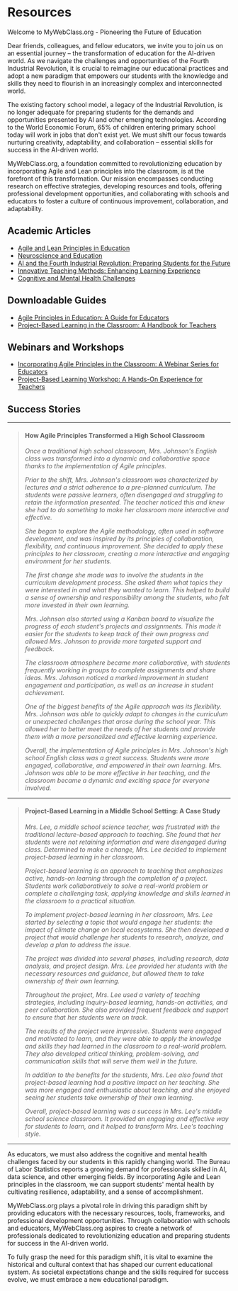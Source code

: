 # Resources

Welcome to MyWebClass.org - Pioneering the Future of Education

Dear friends, colleagues, and fellow educators, we invite you to join us on an essential journey – the transformation of education for the AI-driven world. As we navigate the challenges and opportunities of the Fourth Industrial Revolution, it is crucial to reimagine our educational practices and adopt a new paradigm that empowers our students with the knowledge and skills they need to flourish in an increasingly complex and interconnected world.

The existing factory school model, a legacy of the Industrial Revolution, is no longer adequate for preparing students for the demands and opportunities presented by AI and other emerging technologies. According to the World Economic Forum, 65% of children entering primary school today will work in jobs that don't exist yet. We must shift our focus towards nurturing creativity, adaptability, and collaboration – essential skills for success in the AI-driven world.

MyWebClass.org, a foundation committed to revolutionizing education by incorporating Agile and Lean principles into the classroom, is at the forefront of this transformation. Our mission encompasses conducting research on effective strategies, developing resources and tools, offering professional development opportunities, and collaborating with schools and educators to foster a culture of continuous improvement, collaboration, and adaptability.

## Academic Articles

- [Agile and Lean Principles in Education](../project-2-team-sar/resources/article1) 
- [Neuroscience and Education](../project-2-team-sar/resources/article2)
- [AI and the Fourth Industrial Revolution: Preparing Students for the Future](../project-2-team-sar/resources/article3)
- [Innovative Teaching Methods: Enhancing Learning Experience](../project-2-team-sar/resources/article4)
- [Cognitive and Mental Health Challenges](../project-2-team-sar/resources/article5)

## Downloadable Guides

- [Agile Principles in Education: A Guide for Educators](https://www.scrumalliance.org/ScrumRedesignDEVSite/media/ScrumAllianceMedia/Certification/Guide_to_Agile_K-12_Education.pdf)
- [Project-Based Learning in the Classroom: A Handbook for Teachers](https://www.academia.edu/26896460/Problem_Based_Instruction_and_Web_2_0_Meeting_the_Needs_of_the_21_st_Century_Learner)

## Webinars and Workshops

- [Incorporating Agile Principles in the Classroom: A Webinar Series for Educators](https://resources.scrumalliance.org/Collection/agile-scrum-webinar-replays)
- [Project-Based Learning Workshop: A Hands-On Experience for Teachers](https://www.edutopia.org/project-based-learning-guide-activities)

## Success Stories
***************
> #### How Agile Principles Transformed a High School Classroom
>
> *Once a traditional high school classroom, Mrs. Johnson's English class was transformed into a dynamic and collaborative space thanks to the implementation of Agile principles.*
>
> *Prior to the shift, Mrs. Johnson's classroom was characterized by lectures and a strict adherence to a pre-planned curriculum. The students were passive learners, often disengaged and struggling to retain the information presented. The teacher noticed this and knew she had to do something to make her classroom more interactive and effective.*
>
> *She began to explore the Agile methodology, often used in software development, and was inspired by its principles of collaboration, flexibility, and continuous improvement. She decided to apply these principles to her classroom, creating a more interactive and engaging environment for her students.*
>
> *The first change she made was to involve the students in the curriculum development process. She asked them what topics they were interested in and what they wanted to learn. This helped to build a sense of ownership and responsibility among the students, who felt more invested in their own learning.*
>
> *Mrs. Johnson also started using a Kanban board to visualize the progress of each student's projects and assignments. This made it easier for the students to keep track of their own progress and allowed Mrs. Johnson to provide more targeted support and feedback.*
>
> *The classroom atmosphere became more collaborative, with students frequently working in groups to complete assignments and share ideas. Mrs. Johnson noticed a marked improvement in student engagement and participation, as well as an increase in student achievement.*
>
> *One of the biggest benefits of the Agile approach was its flexibility. Mrs. Johnson was able to quickly adapt to changes in the curriculum or unexpected challenges that arose during the school year. This allowed her to better meet the needs of her students and provide them with a more personalized and effective learning experience.*
>
> *Overall, the implementation of Agile principles in Mrs. Johnson's high school English class was a great success. Students were more engaged, collaborative, and empowered in their own learning. Mrs. Johnson was able to be more effective in her teaching, and the classroom became a dynamic and exciting space for everyone involved.*
***************
> #### Project-Based Learning in a Middle School Setting: A Case Study
>
>*Mrs. Lee, a middle school science teacher, was frustrated with the traditional lecture-based approach to teaching. She found that her students were not retaining information and were disengaged during class. Determined to make a change, Mrs. Lee decided to implement project-based learning in her classroom.*
>
>*Project-based learning is an approach to teaching that emphasizes active, hands-on learning through the completion of a project. Students work collaboratively to solve a real-world problem or complete a challenging task, applying knowledge and skills learned in the classroom to a practical situation.*
>
>*To implement project-based learning in her classroom, Mrs. Lee started by selecting a topic that would engage her students: the impact of climate change on local ecosystems. She then developed a project that would challenge her students to research, analyze, and develop a plan to address the issue.*
>
>*The project was divided into several phases, including research, data analysis, and project design. Mrs. Lee provided her students with the necessary resources and guidance, but allowed them to take ownership of their own learning.*
>
>*Throughout the project, Mrs. Lee used a variety of teaching strategies, including inquiry-based learning, hands-on activities, and peer collaboration. She also provided frequent feedback and support to ensure that her students were on track.*
>
>*The results of the project were impressive. Students were engaged and motivated to learn, and they were able to apply the knowledge and skills they had learned in the classroom to a real-world problem. They also developed critical thinking, problem-solving, and communication skills that will serve them well in the future.*
>
>*In addition to the benefits for the students, Mrs. Lee also found that project-based learning had a positive impact on her teaching. She was more engaged and enthusiastic about teaching, and she enjoyed seeing her students take ownership of their own learning.*
>
>*Overall, project-based learning was a success in Mrs. Lee's middle school science classroom. It provided an engaging and effective way for students to learn, and it helped to transform Mrs. Lee's teaching style.*
***************



As educators, we must also address the cognitive and mental health challenges faced by our students in this rapidly changing world. The Bureau of Labor Statistics reports a growing demand for professionals skilled in AI, data science, and other emerging fields. By incorporating Agile and Lean principles in the classroom, we can support students' mental health by cultivating resilience, adaptability, and a sense of accomplishment.

MyWebClass.org plays a pivotal role in driving this paradigm shift by providing educators with the necessary resources, tools, frameworks, and professional development opportunities. Through collaboration with schools and educators, MyWebClass.org aspires to create a network of professionals dedicated to revolutionizing education and preparing students for success in the AI-driven world.

To fully grasp the need for this paradigm shift, it is vital to examine the historical and cultural context that has shaped our current educational system. As societal expectations change and the skills required for success evolve, we must embrace a new educational paradigm.

